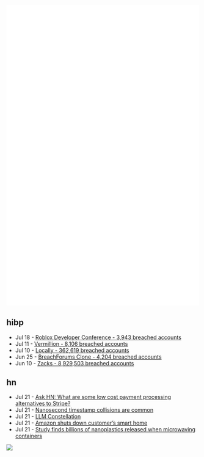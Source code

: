 ![Metrics](https://raw.githubusercontent.com/phixion/phixion/master/metrics.svg)

## hibp

<!--
for https://github.com/phixion/phixion/blob/main/.github/workflows/feeds.yml
-->
<!--START_SECTION:haveibeenpwnd-->
- Jul 18 - [Roblox Developer Conference - 3,943 breached accounts](https://haveibeenpwned.com/PwnedWebsites#RobloxDeveloperConference)
- Jul 11 - [Vermillion - 8,106 breached accounts](https://haveibeenpwned.com/PwnedWebsites#Vermillion)
- Jul 10 - [Locally - 362,619 breached accounts](https://haveibeenpwned.com/PwnedWebsites#Locally)
- Jun 25 - [BreachForums Clone - 4,204 breached accounts](https://haveibeenpwned.com/PwnedWebsites#BreachForumsClone)
- Jun 10 - [Zacks - 8,929,503 breached accounts](https://haveibeenpwned.com/PwnedWebsites#Zacks)
<!--END_SECTION:haveibeenpwnd-->

## hn

<!--
for https://github.com/phixion/phixion/blob/main/.github/workflows/feeds.yml
-->
<!--START_SECTION:hn-->
- Jul 21 - [Ask HN: What are some low cost payment processing alternatives to Stripe?](https://news.ycombinator.com/item?id=36811026)
- Jul 21 - [Nanosecond timestamp collisions are common](https://www.evanjones.ca/nanosecond-collisions.html)
- Jul 21 - [LLM Constellation](https://llmconstellation.olafblitz.repl.co/)
- Jul 21 - [Amazon shuts down customer’s smart home](https://forums.macrumors.com/threads/amazon-shuts-down-customers-smart-home.2392704/)
- Jul 21 - [Study finds billions of nanoplastics released when microwaving containers](https://news.unl.edu/newsrooms/today/article/nebraska-study-finds-billions-of-nanoplastics-released-when-microwaving/)
<!--END_SECTION:hn-->

<!--
for https://yhype.me
-->
![](https://hit.yhype.me/github/profile?user_id=13013670)
